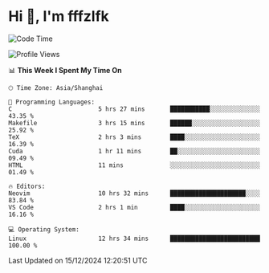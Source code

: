 # Hi 👋, I'm fffzlfk

<!--START_SECTION:waka-->
![Code Time](http://img.shields.io/badge/Code%20Time-999%20hrs%2050%20mins-blue)

![Profile Views](http://img.shields.io/badge/Profile%20Views-0-blue)

📊 **This Week I Spent My Time On** 

```text
🕑︎ Time Zone: Asia/Shanghai

💬 Programming Languages: 
C                        5 hrs 27 mins       ███████████░░░░░░░░░░░░░░   43.35 % 
Makefile                 3 hrs 15 mins       ██████░░░░░░░░░░░░░░░░░░░   25.92 % 
TeX                      2 hrs 3 mins        ████░░░░░░░░░░░░░░░░░░░░░   16.39 % 
Cuda                     1 hr 11 mins        ██░░░░░░░░░░░░░░░░░░░░░░░   09.49 % 
HTML                     11 mins             ░░░░░░░░░░░░░░░░░░░░░░░░░   01.49 % 

🔥 Editors: 
Neovim                   10 hrs 32 mins      █████████████████████░░░░   83.84 % 
VS Code                  2 hrs 1 min         ████░░░░░░░░░░░░░░░░░░░░░   16.16 % 

💻 Operating System: 
Linux                    12 hrs 34 mins      █████████████████████████   100.00 % 
```


 Last Updated on 15/12/2024 12:20:51 UTC
<!--END_SECTION:waka-->
